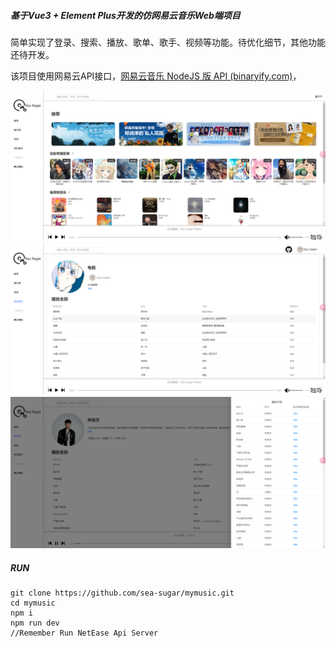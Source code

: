 ##### 基于*Vue3* + Element Plus开发的仿网易云音乐Web端项目

简单实现了登录、搜索、播放、歌单、歌手、视频等功能。待优化细节，其他功能还待开发。

该项目使用网易云API接口，[网易云音乐 NodeJS 版 API (binaryify.com)](https://docs.neteasecloudmusicapi.binaryify.com/#/)，

![image](https://github.com/sea-sugar/mymusic/blob/main/img/index.png)
![image](https://github.com/sea-sugar/mymusic/blob/main/img/like.png)
![image](https://github.com/sea-sugar/mymusic/blob/main/img/ljj.png)


##### RUN

```
git clone https://github.com/sea-sugar/mymusic.git
cd mymusic
npm i
npm run dev
//Remember Run NetEase Api Server
```

